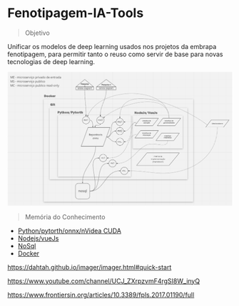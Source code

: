 # Fenotipagem-IA-Tools
> Objetivo

Unificar os modelos de deep learning usados nos projetos da embrapa fenotipagem, para permitir tanto o reuso como servir de base para novas tecnologias de deep learning.

![diagrama](phenotools.png)

> Memória do Conhecimento

 * [Python/pytorth/onnx/nVidea CUDA](memoria/pytorth/README.md)
 * [Nodejs/vueJs](memoria/nodejs/README.md)
 * [NoSql](memoria/nosql/README.md)
 * [Docker](memoria/docker/README.md)

https://dahtah.github.io/imager/imager.html#quick-start

https://www.youtube.com/channel/UCJ_ZXrpzvmF4rgSI8W_inyQ

https://www.frontiersin.org/articles/10.3389/fpls.2017.01190/full
